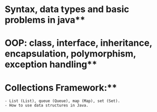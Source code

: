 # Syntax, data types and basic problems in java**
# OOP: class, interface, inheritance, encapsulation, polymorphism, exception handling**
# Collections Framework:**
    - List (List), queue (Queue), map (Map), set (Set).
    - How to use data structures in Java.
